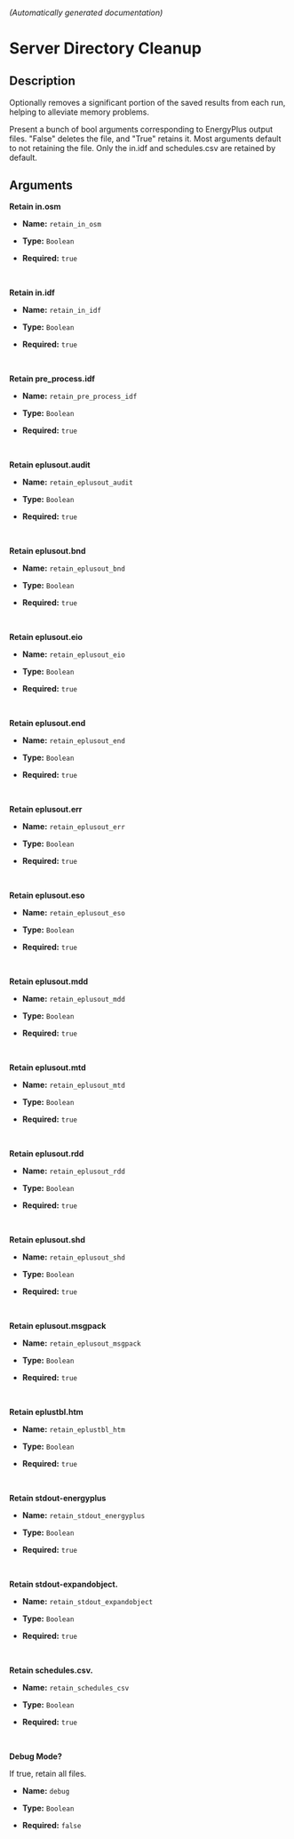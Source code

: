 
###### (Automatically generated documentation)

# Server Directory Cleanup

## Description
Optionally removes a significant portion of the saved results from each run, helping to alleviate memory problems.

Present a bunch of bool arguments corresponding to EnergyPlus output files. "False" deletes the file, and "True" retains it. Most arguments default to not retaining the file. Only the in.idf and schedules.csv are retained by default.

## Arguments


**Retain in.osm**



- **Name:** ``retain_in_osm``
- **Type:** ``Boolean``

- **Required:** ``true``

<br/>

**Retain in.idf**



- **Name:** ``retain_in_idf``
- **Type:** ``Boolean``

- **Required:** ``true``

<br/>

**Retain pre_process.idf**



- **Name:** ``retain_pre_process_idf``
- **Type:** ``Boolean``

- **Required:** ``true``

<br/>

**Retain eplusout.audit**



- **Name:** ``retain_eplusout_audit``
- **Type:** ``Boolean``

- **Required:** ``true``

<br/>

**Retain eplusout.bnd**



- **Name:** ``retain_eplusout_bnd``
- **Type:** ``Boolean``

- **Required:** ``true``

<br/>

**Retain eplusout.eio**



- **Name:** ``retain_eplusout_eio``
- **Type:** ``Boolean``

- **Required:** ``true``

<br/>

**Retain eplusout.end**



- **Name:** ``retain_eplusout_end``
- **Type:** ``Boolean``

- **Required:** ``true``

<br/>

**Retain eplusout.err**



- **Name:** ``retain_eplusout_err``
- **Type:** ``Boolean``

- **Required:** ``true``

<br/>

**Retain eplusout.eso**



- **Name:** ``retain_eplusout_eso``
- **Type:** ``Boolean``

- **Required:** ``true``

<br/>

**Retain eplusout.mdd**



- **Name:** ``retain_eplusout_mdd``
- **Type:** ``Boolean``

- **Required:** ``true``

<br/>

**Retain eplusout.mtd**



- **Name:** ``retain_eplusout_mtd``
- **Type:** ``Boolean``

- **Required:** ``true``

<br/>

**Retain eplusout.rdd**



- **Name:** ``retain_eplusout_rdd``
- **Type:** ``Boolean``

- **Required:** ``true``

<br/>

**Retain eplusout.shd**



- **Name:** ``retain_eplusout_shd``
- **Type:** ``Boolean``

- **Required:** ``true``

<br/>

**Retain eplusout.msgpack**



- **Name:** ``retain_eplusout_msgpack``
- **Type:** ``Boolean``

- **Required:** ``true``

<br/>

**Retain eplustbl.htm**



- **Name:** ``retain_eplustbl_htm``
- **Type:** ``Boolean``

- **Required:** ``true``

<br/>

**Retain stdout-energyplus**



- **Name:** ``retain_stdout_energyplus``
- **Type:** ``Boolean``

- **Required:** ``true``

<br/>

**Retain stdout-expandobject.**



- **Name:** ``retain_stdout_expandobject``
- **Type:** ``Boolean``

- **Required:** ``true``

<br/>

**Retain schedules.csv.**



- **Name:** ``retain_schedules_csv``
- **Type:** ``Boolean``

- **Required:** ``true``

<br/>

**Debug Mode?**

If true, retain all files.

- **Name:** ``debug``
- **Type:** ``Boolean``

- **Required:** ``false``

<br/>





